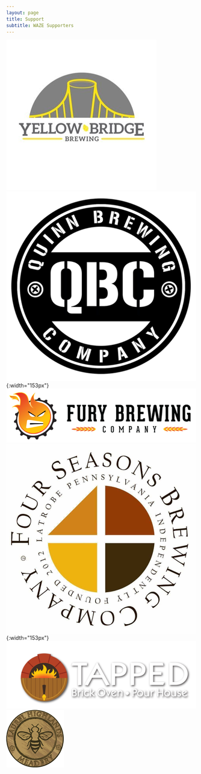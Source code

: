 ```yaml
---
layout: page
title: Support
subtitle: WAZE Supporters
---
```


[![Yellow Bridge](/img/yellowbr.jpg)](https://www.yellowbridgebrewing.com/)
[![Quinn Brewing](/img/quinn-logo.jpg)](http://quinnbrewing.com/){:width="153px"}
[![Fury Brewing](/img/fury-brewing-company.png)](https://furybrewingcompany.com/)
[![Four Seasons Brewing Company](/img/fsbrew.jpg)](https://www.fsbrewing.com/){:width="153px"}
[![Tapped](/img/tapped.png)](http://tappedoven.com/)
[![Laurel Highlands Meadery](/img/lhmlogo.png)](http://laurelhighlandsmeadery.com/)


